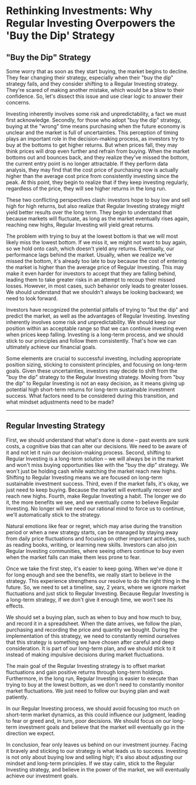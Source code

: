 # Rethinking Investments: Why Regular Investing Overpowers the 'Buy the Dip' Strategy

## "Buy the Dip" Strategy

Some worry that as soon as they start buying, the market begins to decline. They fear changing their strategy, especially when their "buy the dip" strategy fails, and they consider shifting to a Regular Investing strategy. They're scared of making another mistake, which would be a blow to their confidence. So, let's dissect this issue and use clear logic to answer their concerns.

Investing inherently involves some risk and unpredictability, a fact we must first acknowledge. Secondly, for those who adopt "buy the dip" strategy, buying at the "wrong" time means purchasing when the future economy is unclear and the market is full of uncertainties. This perception of timing plays an important role in the decision-making process, as investors try to buy at the bottoms to get higher returns. But when prices fall, they may think prices will drop even further and refrain from buying. When the market bottoms out and bounces back, and they realize they've missed the bottom, the current entry point is no longer attractable. If they perform data analysis, they may find that the cost price of purchasing now is actually higher than the average cost price from consistently investing since the peak. At this point, they begin to realize that if they keep investing regularly, regardless of the price, they will see higher returns in the long run.

These two conflicting perspectives clash: investors hope to buy low and sell high for high returns, but also realize that Regular Investing strategy might yield better results over the long term. They begin to understand that because markets will fluctuate, as long as the market eventually rises again, reaching new highs, Regular Investing will yield great returns.

The problem with trying to buy at the lowest bottom is that we will most likely miss the lowest bottom. If we miss it, we might not want to buy again, so we hold onto cash, which doesn't yield any returns. Eventually, our performance lags behind the market. Usually, when we realize we've missed the bottom, it's already too late to buy because the cost of entering the market is higher than the average price of Regular Investing. This may make it even harder for investors to accept that they are falling behind, leading them to take greater risks in an attempt to recoup their missed losses. However, in most cases, such behavior only leads to greater losses. We should understand that we shouldn't always be looking backward; we need to look forward.

Investors have recognized the potential pitfalls of trying to "but the dip" and predict the market, as well as the advantages of Regular Investing. Investing inherently involves some risk and unpredictability. We should keep our position within an acceptable range so that we can continue investing even when prices keep falling. Investing is a long-term process, and we should stick to our principles and follow them consistently. That's how we can ultimately achieve our financial goals.

Some elements are crucial to successful investing, including appropriate position sizing, sticking to consistent principles, and focusing on long-term goals. Given these uncertainties, investors may decide to shift from the "buy the dip" strategy to the Regular Investing strategy. Moving from "buy the dip" to Regular Investing is not an easy decision, as it means giving up potential high short-term returns for long-term sustainable investment success. What factors need to be considered during this transition, and what mindset adjustments need to be made?

---

## Regular Investing Strategy

First, we should understand that what's done is done – past events are sunk costs, a cognitive bias that can alter our decisions. We need to be aware of it and not let it ruin our decision-making process. Second, shifting to Regular Investing is a long-term solution – we will always be in the market and won't miss buying opportunities like with the "buy the dip" strategy. We won't just be holding cash while watching the market reach new highs. Shifting to Regular Investing means we are focused on long-term sustainable investment success. Third, even if the market falls, it's okay, we just need to keep buying. Because the market will eventually recover and reach new highs. Fourth, make Regular Investing a habit. The longer we do it, the more benefits we see, and we eventually come to believe Regular Investing. No longer will we need our rational mind to force us to continue, we'll automatically stick to the strategy.

Natural emotions like fear or regret, which may arise during the transition period or when a new strategy starts, can be managed by staying away from daily price fluctuations and focusing on other important activities, such as reading books, writing, or learning new skills. Investors can also join Regular Investing communities, where seeing others continue to buy even when the market falls can make them less prone to fear.

Once we take the first step, it's easier to keep going. When we've done it for long enough and see the benefits, we really start to believe in the strategy. This experience strengthens our resolve to do the right thing in the future. So, we need to set a timeline, say, 2 years, where we ignore market fluctuations and just stick to Regular Investing. Because Regular Investing is a long-term strategy, if we don't give it enough time, we won't see its effects.

We should set a buying plan, such as when to buy and how much to buy, and record it in a spreadsheet. When the date arrives, we follow the plan, purchasing and recording the price and quantity we bought. During the implementation of this strategy, we need to constantly remind ourselves that this strategy is something we have chosen after careful and deep consideration. It is part of our long-term plan, and we should stick to it instead of making impulsive decisions during market fluctuations.

The main goal of the Regular Investing strategy is to offset market fluctuations and gain positive returns through long-term holdings. Furthermore, in the long run, Regular Investing is easier to execute than trying to buy at the lowest bottom, as we don't need to constantly monitor market fluctuations. We just need to follow our buying plan and wait patiently.

In our Regular Investing process, we should avoid focusing too much on short-term market dynamics, as this could influence our judgment, leading to fear or greed and, in turn, poor decisions. We should focus on our long-term investment goals and believe that the market will eventually go in the direction we expect.

In conclusion, fear only leaves us behind on our investment journey. Facing it bravely and sticking to our strategy is what leads us to success. Investing is not only about buying low and selling high; it's also about adjusting our mindset and long-term principles. If we stay calm, stick to the Regular Investing strategy, and believe in the power of the market, we will eventually achieve our investment goals.
